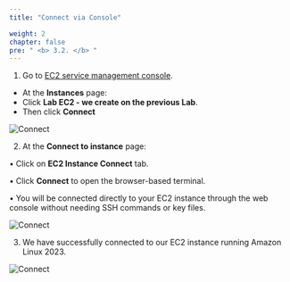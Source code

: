 ```yaml
---
title: "Connect via Console"

weight: 2
chapter: false
pre: " <b> 3.2. </b> "
---
```


1. Go to [EC2 service management console](https://console.aws.amazon.com/ec2/v2/home).

- At the **Instances** page:
- Click **Lab EC2 - we create on the previous Lab**.
- Then click  **Connect**

![Connect](/images/3.connect/001-connect.png)

2. At the **Connect to instance** page:

• Click on **EC2 Instance Connect** tab.

• Click **Connect** to open the browser-based terminal.

• You will be connected directly to your EC2 instance through the web console without needing SSH commands or key files.

![Connect](/images/3.connect/004-connect.png)

3. We have successfully connected to our EC2 instance running Amazon Linux 2023.

![Connect](/images/3.connect/005-connect.png)
